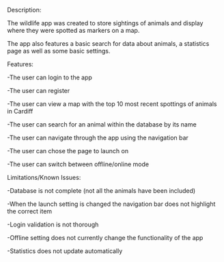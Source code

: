 Description:

The wildlife app was created to store sightings of animals and display where they were spotted as markers on a map.

The app also features a basic search for data about animals, a statistics page as well as some basic settings.

Features:

-The user can login to the app

-The user can register

-The user can view a map with the top 10 most recent spottings of animals in Cardiff

-The user can search for an animal within the database by its name

-The user can navigate through the app using the navigation bar

-The user can chose the page to launch on

-The user can switch between offline/online mode


Limitations/Known Issues:

-Database is not complete (not all the animals have been included)

-When the launch setting is changed the navigation bar does not highlight the correct item

-Login validation is not thorough

-Offline setting does not currently change the functionality of the app

-Statistics does not update automatically